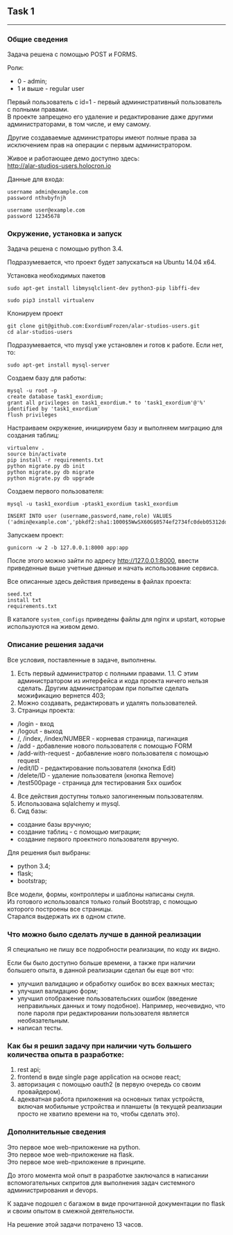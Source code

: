 ## Task 1
---

### Общие сведения
Задача решена с помощью POST и FORMS.  

Роли:

- 0 - admin;
- 1 и выше - regular user

Первый пользователь с id=1 - первый административный пользователь с полными правами.  
В проекте запрещено его удаление и редактирование даже другими администраторами, в том числе, и ему самому.  

Другие создаваемые администраторы имеют полные права за исключением прав на операции с первым администратором.

Живое и работающее демо доступно здесь:  
http://alar-studios-users.holocron.io

Данные для входа:  
```
username admin@example.com
password nthvbyfnjh

username user@example.com
password 12345678
```

### Окружение, установка и запуск
Задача решена с помощью python 3.4.

Подразумевается, что проект будет запускаться на Ubuntu 14.04 x64.

Установка необходимых пакетов
```
sudo apt-get install libmysqlclient-dev python3-pip libffi-dev
```

```
sudo pip3 install virtualenv
```

Клонируем проект
```
git clone git@github.com:ExordiumFrozen/alar-studios-users.git
cd alar-studios-users
```

Подразумевается, что mysql уже установлен и готов к работе.
Если нет, то:
```
sudo apt-get install mysql-server
```

Создаем базу для работы:
```
mysql -u root -p
create database task1_exordium;
grant all privileges on task1_exordium.* to 'task1_exordium'@'%' identified by 'task1_exordium'
flush privileges
```

Настраиваем окружение, инициируем базу и выполняем миграцию для создания таблиц:
```
virtualenv .
source bin/activate
pip install -r requirements.txt
python migrate.py db init
python migrate.py db migrate
python migrate.py db upgrade
```

Создаем первого пользователя:
```
mysql -u task1_exordium -ptask1_exordium task1_exordium

INSERT INTO user (username,password,name,role) VALUES ('admin@example.com','pbkdf2:sha1:1000$5WwSX60G$0574ef2734fc0deb05312dd20255dffba381f68e','Admin',0);
```

Запускаем проект:
```
gunicorn -w 2 -b 127.0.0.1:8000 app:app
```

После этого можно зайти по адресу http://127.0.0.1:8000, ввести приведенные выше учетные данные и начать использование сервиса.

Все описанные здесь действия приведены в файлах проекта:
```
seed.txt
install txt
requirements.txt
```

В каталоге `system_configs` приведены файлы для nginx и upstart, которые используются на живом демо.


### Описание решения задачи
Все условия, поставленные в задаче, выполнены.  

1. Есть первый администратор с полными правами.
1.1. С этим администратором из интерфейса и кода проекта ничего нельзя сделать.  Другим администраторам при попытке сделать можификацию вернется 403;
2. Можно создавать, редактировать и удалять пользователей.
3. Страницы проекта:
- /login - вход
- /logout - выход
- /, /index, /index/NUMBER - корневая страница, пагинация
- /add - добавление нового пользователя с помощью FORM
- /add-with-request - добавление новго пользователя с помощью request
- /edit/ID - редактирование пользователя (кнопка Edit)
- /delete/ID - удаление пользователя (кнопка Remove)
- /test500page - страница для тестирования 5xx ошибок
4. Все действия доступны только залогиненным пользователям.
5. Использована sqlalchemy и mysql.
6. Сид базы:
- создание базы вручную;
- создание таблиц - с помощью миграции;
- создание первого проектного пользователя вручную.

Для решения был выбраны:
- python 3.4;
- flask;
- bootstrap;

Все модели, формы, контроллеры и шаблоны написаны снуля.  
Из готового использовался только голый Bootstrap, с помощью которого построены все страницы.  
Старался выдержать их в одном стиле.  


### Что можно было сделать лучше в данной реализации
Я специально не пишу все подробности реализации, по коду их видно.  

Если бы было доступно больше времени, а также при наличии большего опыта, в данной реализации сделал бы еще вот что:
- улучшил валидацию и обработку ошибок во всех важных местах;
- улучшил валидацию форм;
- улучшил отображение пользовательских ошибок (введение неправильных данных и тому подобное). Например, неочевидно, что поле пароля при редактировании пользователя является необязательным.
- написал тесты.

### Как бы я решил задачу при наличии чуть большего количества опыта в разработке:
1. rest api;
2. frontend в виде single page application на основе react;
3. авторизация с помощью oauth2 (в первую очередь со своим провайдером).
4. адекватная работа приложения на основных типах устройств, включая мобильные устройства и планшеты (в текущей реализации просто не хватило времени на то, чтобы сделать это).


### Дополнительные сведения
Это первое мое web-приложение на python.  
Это первое мое web-приложение на flask.  
Это первое мое web-приложение в принципе.  

До этого момента мой опыт в разработке заключался в написании вспомогательных скпритов для выполнения задач системного администрирования и devops.  

К задаче подошел с багажом в виде прочитанной документации по flask и своим опытом в смежной деятельности.  

На решение этой задачи потрачено 13 часов.










